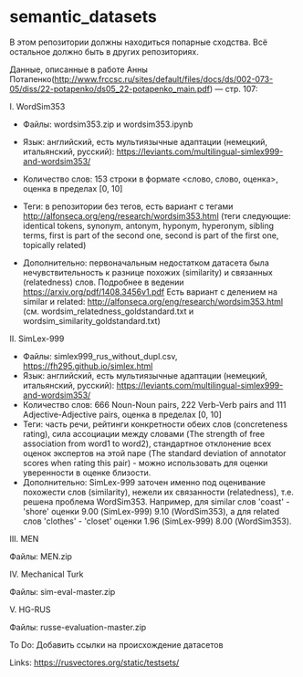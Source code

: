 # semantic_datasets

В этом репозитории должны находиться попарные сходства. Всё остальное должно быть в других репозиториях.

Данные, описанные в работе Анны Потапенко(http://www.frccsc.ru/sites/default/files/docs/ds/002-073-05/diss/22-potapenko/ds05_22-potapenko_main.pdf) — стр. 107:

I. WordSim353

- Файлы: wordsim353.zip и wordsim353.ipynb
- Язык: английский, есть мультиязычные адаптации (немецкий, итальянский, русский): https://leviants.com/multilingual-simlex999-and-wordsim353/
- Количество слов: 153 строки в формате <слово, слово, оценка>, оценка в пределах [0, 10]
- Теги: в репозитории без тегов, есть вариант с тегами http://alfonseca.org/eng/research/wordsim353.html (теги следующие: identical tokens, synonym, antonym, hyponym, hyperonym, sibling terms, first is part of the second one, second is part of the first one, topically related)

- Дополнительно: первоначальным недостатком датасета была нечувствительность к разнице похожих (similarity) и связанных (relatedness) слов. Подробнее в ведении https://arxiv.org/pdf/1408.3456v1.pdf Есть вариант с делением на similar и related: http://alfonseca.org/eng/research/wordsim353.html (см. wordsim_relatedness_goldstandard.txt и wordsim_similarity_goldstandard.txt) 

II. SimLex-999

- Файлы: simlex999_rus_without_dupl.csv, https://fh295.github.io/simlex.html
- Язык: английский, есть мультиязычные адаптации (немецкий, итальянский, русский): https://leviants.com/multilingual-simlex999-and-wordsim353/
- Количество слов: 666 Noun-Noun pairs, 222 Verb-Verb pairs and 111 Adjective-Adjective pairs, оценка в пределах [0, 10]
- Теги: часть речи, рейтинги конкретности обеих слов (concreteness rating), сила ассоциации между словами (The strength of free association from word1 to word2), стандартное отклонение всех оценок экспертов на этой паре (The standard deviation of annotator scores when rating this pair) - можно использовать для оценки уверенности в оценке близости.
- Дополнительно: SimLex-999 заточен именно под оценивание похожести слов (similarity), нежели их связанности (relatedness), т.е. решена проблема WordSim353. Например, для similar слов 'coast' - 'shore' оценки	9.00 (SimLex-999)	9.10 (WordSim353), а для related слов 'clothes' - 'closet' оценки	1.96 (SimLex-999)	8.00 (WordSim353).

III. MEN

Файлы: MEN.zip

IV. Mechanical Turk

Файлы: sim-eval-master.zip

V. HG-RUS

Файлы: russe-evaluation-master.zip

To Do:
Добавить ссылки на происхождение датасетов

Links:
https://rusvectores.org/static/testsets/
